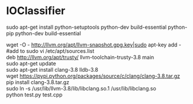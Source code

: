 # IOClassifier

sudo apt-get install python-setuptools python-dev build-essential python-pip python-dev build-essential<br>

wget -O - http://llvm.org/apt/llvm-snapshot.gpg.key|sudo apt-key add -<br>
#add to  sudo vi /etc/apt/sources.list<br>
deb http://llvm.org/apt/trusty/ llvm-toolchain-trusty-3.8 main<br>
sudo apt-get update<br>
sudo apt-get install clang-3.8 lldb-3.8<br>
wget https://pypi.python.org/packages/source/c/clang/clang-3.8.tar.gz<br>
pip install clang-3.8.tar.gz<br>
sudo ln -s /usr/lib/llvm-3.8/lib/libclang.so.1 /usr/lib/libclang.so<br>
python test.py test.cpp<br>
